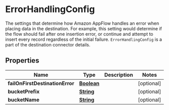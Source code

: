 

# ErrorHandlingConfig

 The settings that determine how Amazon AppFlow handles an error when placing data in the destination. For example, this setting would determine if the flow should fail after one insertion error, or continue and attempt to insert every record regardless of the initial failure. <code>ErrorHandlingConfig</code> is a part of the destination connector details. 

## Properties

| Name | Type | Description | Notes |
|------------ | ------------- | ------------- | -------------|
|**failOnFirstDestinationError** | [**Boolean**](Boolean.md) |  |  [optional] |
|**bucketPrefix** | [**String**](String.md) |  |  [optional] |
|**bucketName** | [**String**](String.md) |  |  [optional] |



